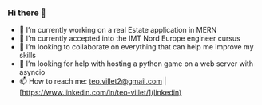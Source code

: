 ### Hi there 👋

- 🔭 I’m currently working on a real Estate application in MERN
- 🌱 I’m currently accepted into the IMT Nord Europe engineer cursus
- 👯 I’m looking to collaborate on everything that can help me improve my skills
- 🤔 I’m looking for help with hosting a python game on a web server with asyncio
- 📫 How to reach me: teo.villet2@gmail.com | [https://www.linkedin.com/in/teo-villet/](linkedin)
